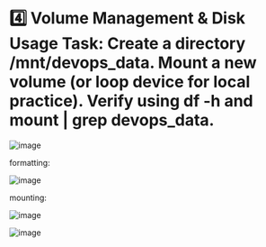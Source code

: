 4️⃣ Volume Management & Disk Usage
Task:
Create a directory /mnt/devops_data.
Mount a new volume (or loop device for local practice).
Verify using df -h and mount | grep devops_data.
==========================================================================================================================================================



![image](https://github.com/user-attachments/assets/7323da5f-f2cb-4f41-9026-81c631a64386)


formatting:

![image](https://github.com/user-attachments/assets/30fcdbe7-3fa9-4214-9566-c650531b6d37)


mounting:


![image](https://github.com/user-attachments/assets/be666dc0-5783-41b4-8d6a-f31e474daaa9)



![image](https://github.com/user-attachments/assets/460acdfb-7f95-4233-956d-9ee16567abdb)


